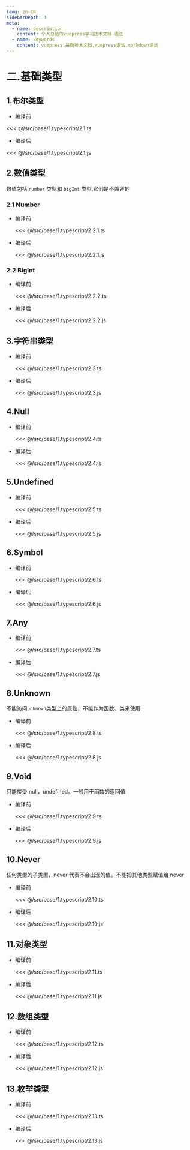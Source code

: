 ```yaml
---
lang: zh-CN
sidebarDepth: 1
meta:
  - name: description
    content: 个人总结的vuepress学习技术文档-语法
  - name: keywords
    content: vuepress,最新技术文档,vuepress语法,markdown语法
---
```


# 二.基础类型

## 1.布尔类型

- 编译前

<<< @/src/base/1.typescript/2.1.ts

- 编译后

<<< @/src/base/1.typescript/2.1.js

## 2.数值类型

数值包括 `number` 类型和 `bigInt` 类型,它们是不兼容的

### 2.1 Number

- 编译前

  <<< @/src/base/1.typescript/2.2.1.ts

- 编译后

  <<< @/src/base/1.typescript/2.2.1.js

### 2.2 BigInt

- 编译前

  <<< @/src/base/1.typescript/2.2.2.ts

- 编译后

  <<< @/src/base/1.typescript/2.2.2.js

## 3.字符串类型

- 编译前

  <<< @/src/base/1.typescript/2.3.ts

- 编译后

  <<< @/src/base/1.typescript/2.3.js

## 4.Null

- 编译前

  <<< @/src/base/1.typescript/2.4.ts

- 编译后

  <<< @/src/base/1.typescript/2.4.js

## 5.Undefined

- 编译前

  <<< @/src/base/1.typescript/2.5.ts

- 编译后

  <<< @/src/base/1.typescript/2.5.js

## 6.Symbol

- 编译前

  <<< @/src/base/1.typescript/2.6.ts

- 编译后

  <<< @/src/base/1.typescript/2.6.js

## 7.Any

- 编译前

  <<< @/src/base/1.typescript/2.7.ts

- 编译后

  <<< @/src/base/1.typescript/2.7.js

## 8.Unknown

不能访问`unknown`类型上的属性，不能作为函数、类来使用

- 编译前

  <<< @/src/base/1.typescript/2.8.ts

- 编译后

  <<< @/src/base/1.typescript/2.8.js

## 9.Void

只能接受 null，undefined。一般用于函数的返回值

- 编译前

  <<< @/src/base/1.typescript/2.9.ts

- 编译后

  <<< @/src/base/1.typescript/2.9.js

## 10.Never

任何类型的子类型，never 代表不会出现的值。不能把其他类型赋值给 never

- 编译前

  <<< @/src/base/1.typescript/2.10.ts

- 编译后

  <<< @/src/base/1.typescript/2.10.js

## 11.对象类型

- 编译前

  <<< @/src/base/1.typescript/2.11.ts

- 编译后

  <<< @/src/base/1.typescript/2.11.js

## 12.数组类型

<!-- ### 5.1 固定长度类型

- 元组类型（tuple）：表示已知元素数量和类型的数组

```ts
let tuple: [string, number, boolean] = ["hello", 10, true]
tuple.push("abc") //在元组中增加数据，只能增加元组中存放的类型
```

### 5.2 ≈

```ts
let arr1: number[] = [1, 2, 3]
let arr2: string[] = ["1", "2", "3"]
let arr3: (number | string)[] = [1, "2", 3]
```

### 5.3 不定长度类型

- 使用泛型方式来声明

```ts
let arr: Array<T> = [1, 2, 3]
```

```ts
let arr4: Array<number | string> = [1, "2", 3]
``` -->
- 编译前

  <<< @/src/base/1.typescript/2.12.ts

- 编译后

  <<< @/src/base/1.typescript/2.12.js

## 13.枚举类型

<!-- 使⽤枚举我们可以定义⼀些带名字的常量

```ts
enum USER_ROLE {
  USER, // 默认从0开始
  ADMIN,
  MANAGER,
}
// {0: "USER", 1: "ADMIN", 2: "MANAGER", USER: 0, ADMIN: 1, MANAGER: 2}
```

数字枚举除了⽀持 从成员名称到成员值 的普通映射之外，它还⽀持 从成员值到成员名称 的反向映射

- 异构枚举
  异构枚举的成员值是数字和字符串的混合

```ts
enum USER_ROLE {
  USER = "user",
  ADMIN = 1,
  MANAGER,
}
```

- 常量枚举

```ts
const enum USER_ROLE {
  USER,
  ADMIN,
  MANAGER,
}
``` -->
- 编译前

  <<< @/src/base/1.typescript/2.13.ts

- 编译后

  <<< @/src/base/1.typescript/2.13.js
